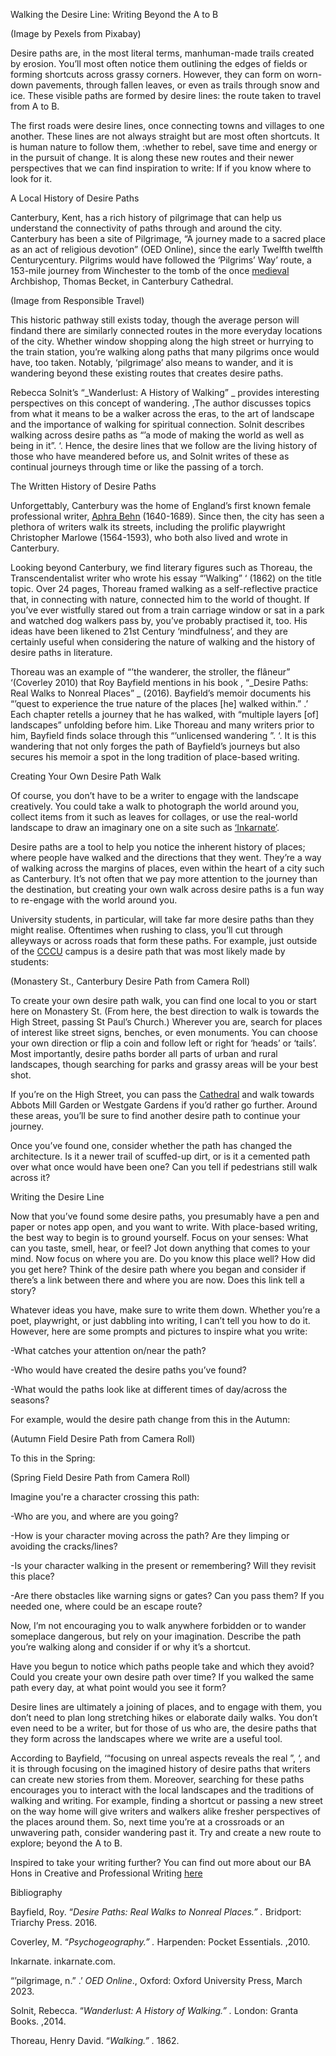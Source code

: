 Walking the Desire Line: 
Writing Beyond the A to B

 (Image by Pexels from Pixabay)

Desire paths are, in the most literal terms, manhuman-made trails created by erosion. You’ll most often notice them outlining the edges of fields or forming shortcuts across grassy corners. However, they can form on worn-down pavements, through fallen leaves, or even as trails through snow and ice. These visible paths are formed by desire lines: the route taken to travel from A to B. 

The first roads were desire lines, once connecting towns and villages to one another. These lines are not always straight but are most often shortcuts. It is human nature to follow them, :whether to rebel, save time and energy or in the pursuit of change. It is along these new routes and their newer perspectives that we can find inspiration to write: If if you know where to look for it.

A Local History of Desire Paths

Canterbury, Kent, has a rich history of pilgrimage that can help us understand the connectivity of paths through and around the city. Canterbury has been a site of Pilgrimage, “A journey made to a sacred place as an act of religious devotion”  (OED Online), since the early Twelfth twelfth Centurycentury. Pilgrims would have followed the ‘Pilgrims’ Way’ route, a 153-mile journey from Winchester to the tomb of the once [medieval](/medieval/medieval-canterbury) Archbishop, Thomas Becket, in Canterbury Cathedral. 

 
(Image from Responsible Travel)

This historic pathway still exists today, though the average person will findand there are similarly connected routes in the more everyday locations of the city. Whether window shopping along the high street or hurrying to the train station, you’re walking along paths that many pilgrims once would have, too taken. Notably, ‘pilgrimage’ also means to wander, and it is wandering beyond these existing routes that creates desire paths. 

Rebecca Solnit’s “_Wanderlust: A History of Walking” _ provides interesting perspectives on this concept of wandering. ,The author discusses topics from what it means to be a walker across the eras, to the art of landscape and the importance of walking for spiritual connection. Solnit describes walking across desire paths as “’a mode of making the world as well as being in it”. ‘.  Hence, the desire lines that we follow are the living history of those who have meandered before us, and Solnit writes of these as continual journeys through time or like the passing of a torch. 

The Written History of Desire Paths

Unforgettably, Canterbury was the home of England’s first known female professional writer, [Aphra Behn](/17c/17c-behn-biography) (1640-1689). Since then, the city has seen a plethora of writers walk its streets, including the prolific playwright Christopher Marlowe (1564-1593), who both also lived and wrote in Canterbury. 

Looking beyond Canterbury, we find literary figures such as Thoreau, the Transcendentalist writer who wrote his essay “’Walking” ‘ (1862) on the title topic. Over 24 pages, Thoreau framed walking as a self-reflective practice that, in connecting with nature, connected him to the world of thought. If you’ve ever wistfully stared out from a train carriage window or sat in a park and watched dog walkers pass by, you’ve probably practised it, too. His ideas have been likened to 21st Century ‘mindfulness’, and they are certainly useful when considering the nature of walking and the history of desire paths in literature. 

Thoreau was an example of “’the wanderer, the stroller, the flâneur” ‘(Coverley 2010)  that Roy Bayfield mentions in his book , “_Desire Paths: Real Walks to Nonreal Places” _ (2016). Bayfield’s memoir documents his “’quest to experience the true nature of the places [he] walked within.” .’ Each chapter retells a journey that he has walked, with “multiple layers [of] landscapes” unfolding before him. Like Thoreau and many writers prior to him, Bayfield finds solace through this “’unlicensed wandering ”. ‘. It is this wandering that not only forges the path of Bayfield’s journeys but also secures his memoir a spot in the long tradition of place-based writing. 

Creating Your Own Desire Path Walk

Of course, you don’t have to be a writer to engage with the landscape creatively. You could take a walk to photograph the world around you, collect items from it such as leaves for collages, or use the real-world landscape to draw an imaginary one on a site such as [‘Inkarnate’]( https://inkarnate.com/). 

Desire paths are a tool to help you notice the inherent history of places; where people have walked and the directions that they went. They’re a way of walking across the margins of places, even within the heart of a city such as Canterbury. It’s not often that we pay more attention to the journey than the destination, but creating your own walk across desire paths is a fun way to re-engage with the world around you. 

University students, in particular, will take far more desire paths than they might realise. Oftentimes when rushing to class, you’ll cut through alleyways or across roads that form these paths. For example, just outside of the [CCCU](https://www.canterbury.ac.uk) campus is a desire path that was most likely made by students:

 
(Monastery St., Canterbury Desire Path from Camera Roll)

To create your own desire path walk, you can find one local to you or start here on Monastery St. (From here, the best direction to walk is towards the High Street, passing St Paul’s Church.) Wherever you are, search for places of interest like street signs, benches, or even monuments. You can choose your own direction or flip a coin and follow left or right for ‘heads’ or ‘tails’. Most importantly, desire paths border all parts of urban and rural landscapes, though searching for parks and grassy areas will be your best shot. 

If you’re on the High Street, you can pass the [Cathedral](/pages/canterbury-cathedral-now-and-then) and walk towards Abbots Mill Garden or Westgate Gardens if you’d rather go further. Around these areas, you’ll be sure to find another desire path to continue your journey. 

Once you’ve found one, consider whether the path has changed the architecture. Is it a newer trail of scuffed-up dirt, or is it a cemented path over what once would have been one? Can you tell if pedestrians still walk across it?

Writing the Desire Line

Now that you’ve found some desire paths, you presumably have a pen and paper or notes app open, and you want to write. With place-based writing, the best way to begin is to ground yourself. Focus on your senses: What can you taste, smell, hear, or feel? Jot down anything that comes to your mind. Now focus on where you are. Do you know this place well? How did you get here? Think of the desire path where you began and consider if there’s a link between there and where you are now. Does this link tell a story? 

Whatever ideas you have, make sure to write them down. Whether you’re a poet, playwright, or just dabbling into writing, I can’t tell you how to do it. However, here are some prompts and pictures to inspire what you write:

-What catches your attention on/near the path?

-Who would have created the desire paths you’ve found?

-What would the paths look like at different times of day/across the seasons?

For example, would the desire path change from this in the Autumn:

 
(Autumn Field Desire Path from Camera Roll)

To this in the Spring:
 
(Spring Field Desire Path from Camera Roll)

Imagine you're a character crossing this path: 

-Who are you, and where are you going? 

-How is your character moving across the path? Are they limping or avoiding the cracks/lines? 

-Is your character walking in the present or remembering? Will they revisit this place?

-Are there obstacles like warning signs or gates? Can you pass them? If you needed one, where could be an escape route?

Now, I’m not encouraging you to walk anywhere forbidden or to wander someplace dangerous, but rely on your imagination. Describe the path you’re walking along and consider if or why it’s a shortcut. 

Have you begun to notice which paths people take and which they avoid? Could you create your own desire path over time? If you walked the same path every day, at what point would you see it form?

Desire lines are ultimately a joining of places, and to engage with them, you don’t need to plan long stretching hikes or elaborate daily walks. You don’t even need to be a writer, but for those of us who are, the desire paths that they form across the landscapes where we write are a useful tool. 

According to Bayfield, ‘“focusing on unreal aspects reveals the real ”, ‘, and it is through focusing on the imagined history of desire paths that writers can create new stories from them. Moreover, searching for these paths encourages you to interact with the local landscapes and the traditions of walking and writing. For example, finding a shortcut or passing a new street on the way home will give writers and walkers alike fresher perspectives of the places around them. So, next time you’re at a crossroads or an unwavering path, consider wandering past it. Try and create a new route to explore; beyond the A to B. 

Inspired to take your writing further? You can find out more about our BA Hons in Creative and Professional Writing [here](https://www.canterbury.ac.uk/study-here/courses/creative-and-professional-writing)

Bibliography

Bayfield, Roy. “_Desire Paths: Real Walks to Nonreal Places.” ._ Bridport: Triarchy Press. 2016. 

Coverley, M. “_Psychogeography.” ._ Harpenden: Pocket Essentials. ,2010. 

Inkarnate. inkarnate.com. 

“’pilgrimage, n.” .’ _OED Online_., Oxford: Oxford University Press, March 2023. 

Solnit, Rebecca. “_Wanderlust: A History of Walking.” ._ London: Granta Books. ,2014. 

Thoreau, Henry David. “_Walking.” ._ 1862. 


